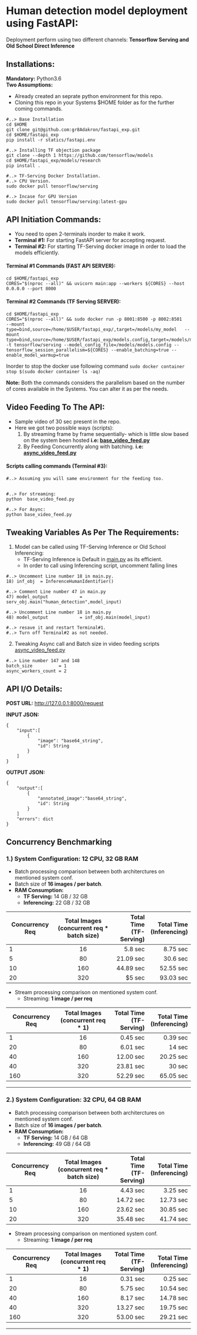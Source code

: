 # Human detection model deployment using FastAPI:


Deployment perform using two different channels: **Tensorflow Serving and Old School Direct Inference**

## Installations:

**Mandatory:** Python3.6 </br>
**Two Assumptions:**  
* Already created an seprate python environment for this repo.
* Cloning this repo in your Systems $HOME folder as for the further coming commands.

```
#..> Base Installation
cd $HOME
git clone git@github.com:gr8Adakron/fastapi_exp.git
cd $HOME/fastapi_exp
pip install -r statics/fastapi.env

#..> Installing TF objection package
git clone --depth 1 https://github.com/tensorflow/models
cd $HOME/fastapi_exp/models/research
pip install .

#..> TF-Serving Docker Installation.
#..> CPU Version.
sudo docker pull tensorflow/serving

#..> Incase for GPU Version 
sudo docker pull tensorflow/serving:latest-gpu

```

## API Initiation Commands:

* You need to open 2-terminals inorder to make it work.
* **Terminal #1:** For starting FastAPI server for accepting request.
* **Terminal #2:** For starting TF-Serving docker image in order to load the models efficiently.

#### Terminal #1 Commands (FAST API SERVER):
```
cd $HOME/fastapi_exp
CORES="$(nproc --all)" && uvicorn main:app --workers ${CORES} --host 0.0.0.0 --port 8000

```

#### Terminal #2 Commands (TF Serving SERVER):
```
cd $HOME/fastapi_exp
CORES="$(nproc --all)" && sudo docker run -p 8001:8500 -p 8002:8501   --mount type=bind,source=/home/$USER/fastapi_exp/,target=/models/my_model   --mount type=bind,source=/home/$USER/fastapi_exp/models.config,target=/models/models.config   -t tensorflow/serving --model_config_file=/models/models.config --tensorflow_session_parallelism=${CORES} --enable_batching=true --enable_model_warmup=true 

```
Inorder to stop the docker use following command `sudo docker container stop $(sudo docker container ls -aq)`

**Note:** Both the commands considers the parallelism based on the number of cores available in the Systems. You can alter it as per the needs.


## Video Feeding To The API:
* Sample video of 30 sec present in the repo.
* Here we got two possible ways (scripts):
  1) By streaming frame by frame sequentially- which is little slow based on the system been hosted **i.e: [base_video_feed.py](base_video_feed.py)**
  2) By Feeding Concurrently along with batching.
    **i.e: [async_video_feed.py](async_video_feed.py)**

####  Scripts calling commands (Terminal #3):
```
#..> Assuming you will same environment for the feeding too.


#..> For streaming:
python  base_video_feed.py

#..> For Async:
python base_video_feed.py

```
##  Tweaking Variables As Per The Requirements:

1. Model can be called using TF-Serving Inference or Old School Inferencing:
    * TF-Serving Inference is Default in [main.py](main.py) as its efficient.
    * In order to call using Inferencing script, uncomment falling lines

```
#..> Uncomment Line number 18 in main.py.
18) inf_obj  = InferenceHumanIdentifier()

#..> Comment Line number 47 in main.py
47) model_output	        = serv_obj.main("human_detection",model_input)

#..> Uncomment Line number 18 in main.py
48) model_output            = inf_obj.main(model_input)

#..> resave it and restart Terminal#1.
#..> Turn off Terminal#2 as not needed.

```

2. Tweaking Async call and Batch size in video feeding scripts [async_video_feed.py](async_video_feed.py)

```
#..> Line number 147 and 148
batch_size          = 1
async_workers_count = 2

```

## API I/O Details:

**POST URL:** http://127.0.0.1:8000/request

**INPUT JSON:**
```
{
    "input":[
        {
            "image": "base64_string",
            "id": String
        }
    ]
}

```

**OUTPUT JSON:**
```
{
    "output":[
        {
            "annotated_image":"base64_string",
            "id": String
        }
    ]
    "errors": dict
}

```


## Concurrency Benchmarking

### 1.) System Configuration:  12 CPU, 32 GB RAM

* Batch processing comparison between both architerctures on mentioned system conf.
* Batch size of **16 images / per batch**.
* **RAM Consumption:**
    * **TF Serving:** 14 GB / 32 GB
    * **Inferencing:** 22 GB / 32 GB 




| Concurrency Req  | Total Images <br> (concurrent req * batch size)           | Total Time <br>(TF-Serving)  | Total Time <br>(Inferencing)  | 
| -------------    |:-------------:| -----:       | -----:       |
| 1                | 16 | 5.8 sec      |8.75 sec      |
|  5               | 80      |  21.09 sec   |  30.6 sec   |
| 10               | 160      |    44.89 sec | 52.55 sec |
| 20               | 320      |    $5 sec   | 93.03 sec   |

* Stream processing comparison on mentioned system conf.
    * Streaming:  **1 image  / per req**

  
| Concurrency Req  | Total Images <br> (concurrent req * 1)           | Total Time <br>(TF-Serving)  | Total Time <br>(Inferencing)  | 
| -------------    |:-------------:| -----:       | -----:       |
| 1                | 16            |    0.45 sec   | 0.39 sec      |
|  20              | 80            |    6.01 sec |  14 sec   |
| 40               | 160           |    12.00 sec | 20.25 sec |
| 40               | 320           |    23.81 sec    | 30 sec   |
| 160              | 320           |    52.29 sec    | 65.05 sec   |

____________________

### 2.) System Configuration:  32 CPU, 64 GB RAM

* Batch processing comparison between both architerctures on mentioned system conf.
* Batch size of **16 images / per batch**.
* **RAM Consumption:**
    * **TF Serving:** 14 GB / 64 GB
    * **Inferencing:** 49 GB / 64 GB 




| Concurrency Req  | Total Images <br> (concurrent req * batch size)           | Total Time <br>(TF-Serving)  | Total Time <br>(Inferencing)  | 
| -------------    |:-------------:| -----:       | -----:       |
| 1                | 16            | 4.43 sec      | 3.25 sec      |
|  5               | 80            |  14.72 sec   |  12.73 sec   |
| 10               | 160           |    23.62 sec | 30.85 sec |
| 20               | 320           |    35.48 sec   | 41.74 sec   |

* Stream processing comparison on mentioned system conf.
    * Streaming:  **1 image  / per req**

  
| Concurrency Req  | Total Images <br> (concurrent req * 1)           | Total Time <br>(TF-Serving)  | Total Time <br>(Inferencing)  | 
| -------------    |:-------------:| -----:       | -----:       |
| 1                | 16            |    0.31 sec   | 0.25 sec      |
|  20              | 80            |    5.75 sec |  10.54 sec   |
| 40               | 160           |    8.17 sec | 14.78 sec |
| 40               | 320           |    13.27 sec    | 19.75 sec   |
| 160              | 320           |    53.00 sec    | 29.21 sec   |

_______________________
